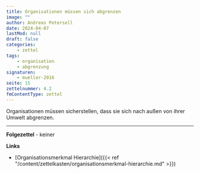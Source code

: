 ```yaml
---
title: Organisationen müssen sich abgrenzen
image: ""
author: Andreas Petersell
date: 2024-04-07
lastMod: null
draft: false
categories:
    - zettel
tags:
    - organisation
    - abgrenzung
signaturen:
    - mueller-2016
seite: 15
zettelnummer: 4.2
fmContentType: zettel
---
```


Organisationen müssen sicherstellen, dass sie sich nach außen von ihrer Umwelt abgrenzen.
<!--more-->
***

**Folgezettel** - keiner

**Links**

- [Organisationsmerkmal Hierarchie]({{< ref "/content/zettelkasten/organisationsmerkmal-hierarchie.md" >}})
